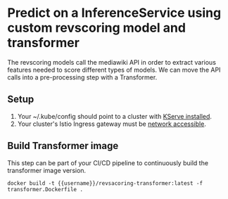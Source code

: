 # Predict on a InferenceService using custom revscoring model  and transformer

The revscoring models call the mediawiki API in order to extract various features needed to score different types of models. We can move the API calls into a pre-processing step with a Transformer.

## Setup
1. Your ~/.kube/config should point to a cluster with [KServe installed](https://github.com/kserve/kserve#installation).
2. Your cluster's Istio Ingress gateway must be [network accessible](https://istio.io/latest/docs/tasks/traffic-management/ingress/ingress-control/).

##  Build Transformer image
This step can be part of your CI/CD pipeline to continuously build the transformer image version.
```shell
docker build -t {{username}}/revsacoring-transformer:latest -f transformer.Dockerfile .
```
